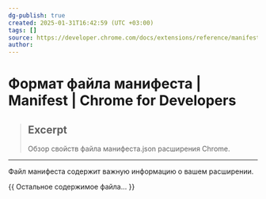 ```yaml
---
dg-publish: true
created: 2025-01-31T16:42:59 (UTC +03:00)
tags: []
source: https://developer.chrome.com/docs/extensions/reference/manifest?hl=ru
author: 
---
```


# Формат файла манифеста  |  Manifest  |  Chrome for Developers

> ## Excerpt
> Обзор свойств файла манифеста.json расширения Chrome.

---
Файл манифеста содержит важную информацию о вашем расширении.

{{ Остальное содержимое файла... }} 